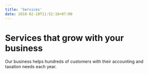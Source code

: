 ```yaml
---
title: 'Services'
date: 2018-02-10T11:52:18+07:00
---
```


# Services that grow with your business

Our business helps hundreds of customers with their accounting and taxation needs each year.
